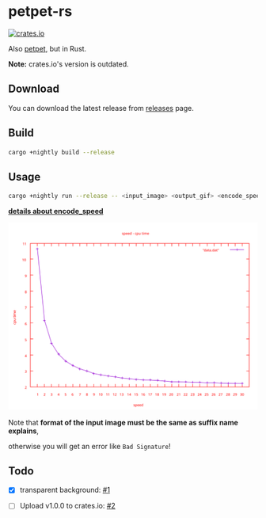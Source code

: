# petpet-rs

[![crates.io](https://img.shields.io/crates/v/petpet.svg)](https://crates.io/crates/petpet)

Also [petpet](https://github.com/camprevail/pet-pet-gif/), but in Rust.

**Note:** crates.io's version is outdated.

## Download

You can download the latest release from [releases](https://github.com/poly000/petpet-rs/releases) page.

## Build

```bash
cargo +nightly build --release
```

## Usage

```bash
cargo +nightly run --release -- <input_image> <output_gif> <encode_speed>
```

**[details about encode_speed](https://doc.servo.org/color_quant/struct.NeuQuant.html#method.new)**

![more visual performance line chart](img/speed_to_cpu-time.svg)

Note that **format of the input image must be the same as suffix name explains**,

otherwise you will get an error like `Bad Signature`!

## Todo

- [x] transparent background: [#1](https://github.com/poly000/petpet-rs/issues/1)

- [ ] Upload v1.0.0 to crates.io: [#2](https://github.com/poly000/petpet-rs/issues/2)
